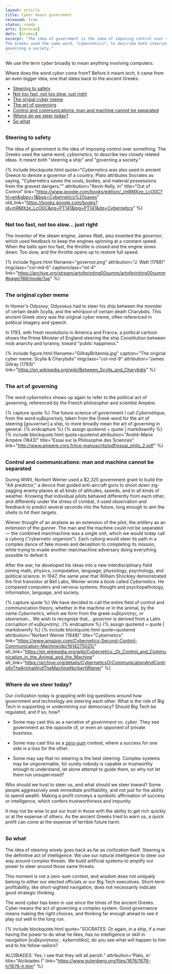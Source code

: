 ```yaml
---
layout: article
title: Cyber means government
released: true
status: ready
arts: [zerosum]
defs: [brakes]
excerpt: "The idea of government is the idea of imposing control over something. \
The Greeks used the same word, *cybernetics*, to describe both steering a ship and \
governing a society."
---
```


We use the term *cyber* broadly to mean anything involving computers.

Where does the word *cyber* come from? Before it meant *tech*, it came
from an even bigger idea, one that dates back to the ancient Greeks.

<style>
h3 { margin-top: 2em;
     margin-bottom: 1em;
   }
</style>


* [Steering to safety](#steering-to-safety)
* [Not too fast, not too slow, just right](#not-too-fast-not-too-slow-just-right)
* [The origial cyber meme](#the-original-cyber-meme)
* [The art of governing](#the-art-of-governing)
* [Control and communications: man and machine cannot be separated](#control-and-communications-man-and-machine-cannot-be-separated)
* [Where do we steer today?](#where-do-we-steer-today)
* [So what](#so-what)

### Steering to safety

The idea of government is the idea of imposing control over
something. The Greeks used the same word, *cybernetics*, to describe
two closely related ideas. It meant both "steering a ship" and
"governing a society."

{% include blockquote.html
   quote="Cybernetics was also used in ancient Greece to denote a governor of
   a country. Plato attributes Socrates as saying, \"Cybernetics saves the souls, 
   bodies, and material possessions from the gravest dangers.\""
   attribution="Kevin Kelly, in"
   title="Out of Control"
   link="https://www.google.com/books/edition/_/mRMXze_LcO0C?hl=en&gbpv=1&bsq=Cybernetics%20saves"
   old_link="https://books.google.com/books?id=mRMXze_LcO0C&pg=PT141&lpg=PT141&dq=Cybernetics"
%}


### Not too fast, not too slow... just right
The inventor of the steam engine, James Watt, also invented the
*governor*, which used feedback to keep the engines spinning at a
constant speed. When the balls spin too fast, the throttle is closed
and the engine slows down. Too slow, and the throttle opens up to
restore full speed.


  {% include figure.html
     filename="governor.png"
     attribution="J. Watt (1788)"
     imgclass="col-md-6"
     captionclass="ml-4"
     link="https://archive.org/stream/artofprinting00summ/artofprinting00summ#page/188/mode/1up" %}


### The original *cyber* meme
In Homer's *Odyssey*, Odysseus had to steer his ship between the
monster of certain death Scylla, and the whirlpool of certain death
Charybdis. This ancient Greek story was the original *cyber* meme,
often referenced in political imagery and speech.

In 1793, with fresh revolutions in America and France, a political
cartoon shows the Prime Minister of England steering the ship
Constitution between mob anarchy and tyranny, toward "public
happiness."

{% include figure.html
    filename="GillrayBritannia.jpg"
	caption="The original cyber meme: Scylla &amp; Charybdis"
	imgclass="col-md-9"
	attribution="James Gillray (1793)"
	link="https://en.wikipedia.org/wiki/Between_Scylla_and_Charybdis" %}

### The art of governing
The word *cybernetics* shows up again to refer to the political act of
governing, referenced by the French philosopher and scientist
Amp&egrave;re.

{% capture quote %}
The future science of government I call *Cybernétique*, from the word κυβερνετικὴ, 
taken from the Greek word for the art of steering [<i>gouverner</i>] a ship, to more broadly
mean the art of governing in general.
{% endcapture %}
{% assign quotemd = quote | markdownify %}
{% include blockquote.html quote=quotemd attribution="Andr&eacute;-Marie Amp&egrave;re (1843)"
     title="Essai sur la Philosophie des Sciences"
   link="http://www.ampere.cnrs.fr/ice-manuscrits/pdf/essai_philo_2.pdf"
%}

### Control and communications: man and machine cannot be separated
During WWII, Norbert Weiner used a $2,325 government grant to build the
"AA predictor," a device that guided anti-aircraft guns to shoot down
zig-zagging enemy planes at all kinds of altitudes, speeds, and in all
kinds of weather. Knowing that individual pilots behaved differently
from each other, and differently under the stress of combat, it used
observation and feedback to predict several seconds into the future,
long enough to aim the shells to hit their targets.

Wiener thought of an airplane as an extension of the pilot, the
artillery as an extension of the gunner. The man and the machine could
not be separated &mdash; the combined man/machine was a single unit,
which we would today call a cyborg ("cybernetic organism"). Each
cyborg would steer its path in a complex dance of fake moves and
deception to completing its mission, while trying to evade another
man/machine adversary doing everything possible to defeat it.

After the war, he developed his ideas into a new interdisciplinary
field joining math, physics, computation, language, physiology,
psychology, and political science. In 1947, the same year that William
Shockley demonstrated the first transistor at Bell Labs, Weiner wrote
a book called *Cybernetics*.  He compared computers and nervous
systems; thought and psychopathology; information, language, and
society.


{% capture quote %}
We have decided to call the entire field of control and communication
theory, whether in the machine or in the animal, by the name
*Cybernetics*, which we form from the greek κυβερνήτης, or *steersman*... 
We wish to recognize that... *governor* is derived from a Latin corruption of κυβερνήτης.
{% endcapture %}
{% assign quotemd = quote | markdownify %}
{% include blockquote.html quote=quotemd attribution="Norbert Weiner (1948)"  title="Cybernetics"
   link="https://www.amazon.com/Cybernetics-Second-Control-Communication-Machine/dp/1614275025/"
   alt_link="https://en.wikipedia.org/wiki/Cybernetics:_Or_Control_and_Communication_in_the_Animal_and_the_Machine"
   alt_link="https://archive.org/details/CyberneticsOrCommunicationAndControlInTheAnimalAndTheMachineNorbertWiener"
 %}

### Where do we steer today?

Our civilization today is grappling with big questions around how
government and technology are steering each other. What is the role of
Big Tech in supporting or undermining our democracy?  Should Big Tech
be regulated, and if so, how?  

* Some may cast this as a narrative of *government vs. cyber*. They
see government as the opposite of, or even an opponent of private
business.

* Some may cast this as a [zero-sum](zerosum) contest, where a success for one
side is a loss for the other.

* Some may say that no steering is the best steering. Complex systems may be ungovernable, for surely
nobody is capable or trustworthy enough to understand, let alone
attempt to guide them, so why not let them run unsupervised? 

Who should we trust to steer us, and what should we steer toward?
Some people aggressively seek immediate profitability, and not just
for the ability to spend wealth. Making a profit conveys a symbolic
affirmation of success or intelligence, which confers trustworthiness
and impunity. 

It may not be wise to put our trust in those with the ability to get
rich quickly or at the expense of others. As the ancient Greeks tried
to warn us, a quick profit can come at the expense of terrible future
harm.

### So what

The idea of steering wisely goes back as far as civilization itself.
Steering is the definitive act of intelligence. We use our natural
intelligence to steer our way around complex threats. We build
artificial systems to amplify our power to steer around those same
threats.

This moment is not a zero-sum contest, and wisdom does not uniquely 
belong to either our elected officials or our Big Tech executives.
Short-term profitability, like short-sighted navigation, does not
necessarily indicate good strategic thinking.

The word *cyber* has been in use since the times of the ancient
Greeks.  Cyber means the act of governing a complex system.  Good
governance means making the right choices, and thinking far enough
ahead to see it play out well in the long run.

{% include blockquote.html
   quote="SOCRATES: Or again, in a ship, if a man having the power to do what he likes, 
   has no intelligence or skill in navigation [κυβερνητικης : <i>kybernitikis</i>], 
   do you see what will happen to him and to his fellow-sailors?<br/>

   ALCIBIADES: Yes; I see that they will all perish."
   attribution='Plato, in'
   title="Alcibiades I"
   link="https://www.gutenberg.org/files/1676/1676-h/1676-h.htm"
%}
